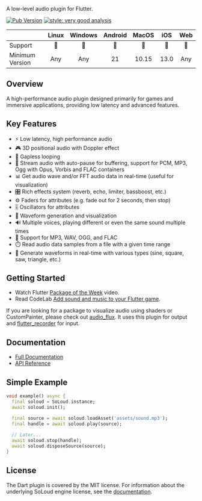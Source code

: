 A low-level audio plugin for Flutter.

[![Pub Version](https://img.shields.io/pub/v/flutter_soloud?logo=dart)](https://pub.dev/packages/flutter_soloud)
[![style: very good analysis](https://img.shields.io/badge/style-very_good_analysis-B22C89.svg)](https://pub.dev/packages/very_good_analysis)

||Linux|Windows|Android|MacOS|iOS|Web|
|-|:-:|:-:|:-:|:-:|:-:|:-:|
|Support|💙|💙|💙|💙|💙|💙|
|Minimum Version|Any|Any|21|10.15|13.0|Any|

## Overview

A high-performance audio plugin designed primarily for games and immersive applications, providing low latency and advanced features.

## Key Features

- ⚡ Low latency, high performance audio
- 🎮 3D positional audio with Doppler effect
- 🔄 Gapless looping
- 🔄 Stream audio with auto-pause for buffering, support for PCM, MP3, Ogg with Opus, Vorbis and FLAC containers
- 📊 Get audio wave and/or FFT audio data in real-time (useful for visualization)
- 🎛️ Rich effects system (reverb, echo, limiter, bassboost, etc.)
- ⚙️ Faders for attributes (e.g. fade out for 2 seconds, then stop)
- 🎚️ Oscillators for attributes
- 🌊 Waveform generation and visualization
- 🔊 Multiple voices, playing different or even the same sound multiple times
- 🎵 Support for MP3, WAV, OGG, and FLAC
- ⏱️ Read audio data samples from a file with a given time range
- 🌊 Generate waveforms in real-time with various types (sine, square, saw, triangle, etc.)

## Getting Started
- Watch Flutter [Package of the Week](https://www.youtube.com/watch?v=2t6Bt04EyLw) video.
- Read CodeLab [Add sound and music to your Flutter game](https://codelabs.developers.google.com/codelabs/flutter-codelab-soloud#0).

If you are looking for a package to visualize audio using shaders or CustomPainter, please check out [audio_flux](https://pub.dev/packages/audio_flux). It uses this plugin for output and [flutter_recorder](https://pub.dev/packages/flutter_recorder) for input.

## Documentation

- [Full Documentation](https://docs.page/alnitak/flutter_soloud_docs)
- [API Reference](https://pub.dev/documentation/flutter_soloud/latest/)

## Simple Example

```dart
void example() async {
  final soloud = SoLoud.instance;
  await soloud.init();

  final source = await soloud.loadAsset('assets/sound.mp3');
  final handle = await soloud.play(source);
  
  // Later...
  await soloud.stop(handle);
  await soloud.disposeSource(source);  
}
```

## License

The Dart plugin is covered by the MIT license. For information about the underlying SoLoud engine license, see the [documentation](https://docs.page/alnitak/flutter_soloud/get_started/license).
